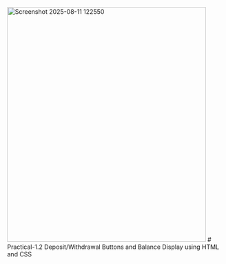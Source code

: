 <img width="461" height="545" alt="Screenshot 2025-08-11 122550" src="https://github.com/user-attachments/assets/2fd76da4-83cb-44e0-8edf-b79aff5b4ff7" />
# Practical-1.2
Deposit/Withdrawal Buttons and Balance Display using HTML and CSS
